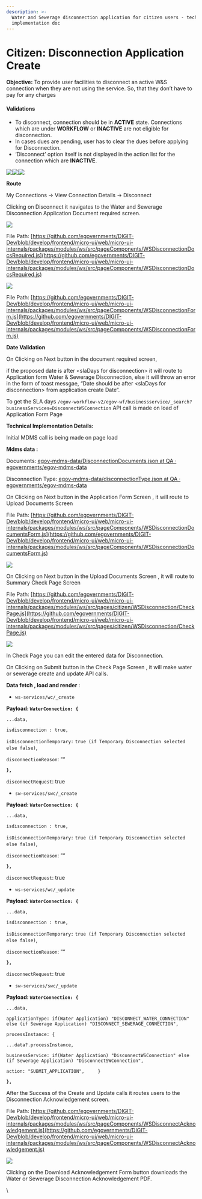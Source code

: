 ```yaml
---
description: >-
  Water and Sewerage disconnection application for citizen users - technical
  implementation doc
---
```


# Citizen: Disconnection Application Create

**Objective:** To provide user facilities to disconnect an active W\&S connection when they are not using the service. So, that they don’t have to pay for any charges

#### **Validations** <a href="#validations" id="validations"></a>

* To disconnect, connection should be in **ACTIVE** state. Connections which are under **WORKFLOW** or **INACTIVE** are not eligible for disconnection.
* In cases dues are pending, user has to clear the dues before applying for Disconnection.
* ‘Disconnect’ option itself is not displayed in the action list for the connection which are **INACTIVE**.

![](<../../../../../.gitbook/assets/image (64).png>)![](<../../../../../.gitbook/assets/image (176).png>)![](<../../../../../.gitbook/assets/image (59).png>)

&#x20;**Route**&#x20;

My Connections → View Connection Details → Disconnect

Clicking on Disconnect it navigates to the Water and Sewerage Disconnection Application Document required screen.

![](<../../../../../.gitbook/assets/image (57).png>)

File Path: [https://github.com/egovernments/DIGIT-Dev/blob/develop/frontend/micro-ui/web/micro-ui-internals/packages/modules/ws/src/pageComponents/WSDisconnectionDocsRequired.js](https://github.com/egovernments/DIGIT-Dev/blob/develop/frontend/micro-ui/web/micro-ui-internals/packages/modules/ws/src/pageComponents/WSDisconnectionDocsRequired.js)

&#x20;![](<../../../../../.gitbook/assets/image (63).png>)

File Path: [https://github.com/egovernments/DIGIT-Dev/blob/develop/frontend/micro-ui/web/micro-ui-internals/packages/modules/ws/src/pageComponents/WSDisconnectionForm.js](https://github.com/egovernments/DIGIT-Dev/blob/develop/frontend/micro-ui/web/micro-ui-internals/packages/modules/ws/src/pageComponents/WSDisconnectionForm.js)

**Date Validation**

On Clicking on Next button in the document required screen,

if the proposed date is after \<slaDays for disconnection> it will route to Application form Water & Sewerage Disconnection, else it will throw an error in the form of toast messgae, “Date should be after \<slaDays for disconnection> from application create Date“.

To get the SLA days `/egov-workflow-v2/egov-wf/businessservice/_search?businessServices=DisconnectWSConnection` API call is made on load of Application Form Page

&#x20;

**Technical Implementation Details:**

Initial MDMS call is being made on page load

**Mdms data :**

Documents: [<img src="https://github.com/fluidicon.png" alt="" data-size="line">egov-mdms-data/DisconnectionDocuments.json at QA · egovernments/egov-mdms-data](https://github.com/egovernments/egov-mdms-data/blob/QA/data/pb/ws-services-masters/DisconnectionDocuments.json)

Disconnection Type: [<img src="https://github.com/fluidicon.png" alt="" data-size="line">egov-mdms-data/disconnectionType.json at QA · egovernments/egov-mdms-data](https://github.com/egovernments/egov-mdms-data/blob/QA/data/pb/ws-services-masters/disconnectionType.json)

&#x20;

On Clicking on Next button in the Application Form Screen , it will route to Upload Documents Screen

File Path: [https://github.com/egovernments/DIGIT-Dev/blob/develop/frontend/micro-ui/web/micro-ui-internals/packages/modules/ws/src/pageComponents/WSDisconnectionDocumentsForm.js](https://github.com/egovernments/DIGIT-Dev/blob/develop/frontend/micro-ui/web/micro-ui-internals/packages/modules/ws/src/pageComponents/WSDisconnectionDocumentsForm.js)

![](<../../../../../.gitbook/assets/image (123).png>)

On Clicking on Next button in the Upload Documents Screen , it will route to Summary Check Page Screen

File Path: [https://github.com/egovernments/DIGIT-Dev/blob/develop/frontend/micro-ui/web/micro-ui-internals/packages/modules/ws/src/pages/citizen/WSDisconnection/CheckPage.js](https://github.com/egovernments/DIGIT-Dev/blob/develop/frontend/micro-ui/web/micro-ui-internals/packages/modules/ws/src/pages/citizen/WSDisconnection/CheckPage.js)

![](<../../../../../.gitbook/assets/image (91).png>)

In Check Page you can edit the entered data for Disconnection.

On Clicking on Submit button in the Check Page Screen , it will make water or sewerage create and update API calls.

**Data fetch , load and render** :

* `ws-services/wc/_create`

**Payload: `WaterConnection: {`**

`...data,`

`isdisconnection : true,`

`isDisconnectionTemporary:` `true (if Temporary Disconnection selected else false)`,

`disconnectionReason`: ““

&#x20;

**`},`**

`disconnectRequest`: true

* `sw-services/swc/_create`

**Payload: `WaterConnection: {`**

`...data,`

`isdisconnection : true,`

`isDisconnectionTemporary:` `true (if Temporary Disconnection selected else false)`,

`disconnectionReason`: ““

&#x20;

**`},`**

`disconnectRequest`: true

* `ws-services/wc/_update`

**Payload: `WaterConnection: {`**

`...data,`

`isdisconnection : true,`

`isDisconnectionTemporary:` `true (if Temporary Disconnection selected else false)`,

`disconnectionReason`: ““

&#x20;

**`},`**

`disconnectRequest`: true

* `sw-services/swc/_update`

**Payload: `WaterConnection: {`**

`...data,`

`applicationType: if(Water Application) "DISCONNECT_WATER_CONNECTION" else (if Sewerage Application) "DISCONNECT_SEWERAGE_CONNECTION",`   &#x20;

`processInstance: {`

`...data?.processInstance,`

`businessService: if(Water Application) "DisconnectWSConnection" else (if Sewerage Application) "DisconnectSWConnection",`

`action: "SUBMIT_APPLICATION",     }`

&#x20;

**`},`**

After the Success of the Create and Update calls it routes users to the Disconnection Acknowledgement screen.

File Path: [https://github.com/egovernments/DIGIT-Dev/blob/develop/frontend/micro-ui/web/micro-ui-internals/packages/modules/ws/src/pageComponents/WSDisconnectAcknowledgement.js](https://github.com/egovernments/DIGIT-Dev/blob/develop/frontend/micro-ui/web/micro-ui-internals/packages/modules/ws/src/pageComponents/WSDisconnectAcknowledgement.js)

![](<../../../../../.gitbook/assets/image (173).png>)

Clicking on the Download Acknowledgement Form button downloads the Water or Sewerage Disconnection Acknowledgement PDF.

&#x20;

\
